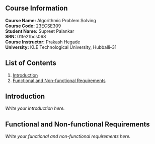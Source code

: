 ## Course Information
**Course Name:** Algorithmic Problem Solving  
**Course Code:** 23ECSE309  
**Student Name:** Supreet Palankar  
**SRN:** 01fe21bcs068  
**Course Instructor:** Prakash Hegade  
**University:** KLE Technological University, Hubballi-31

## List of Contents
1. [Introduction](#introduction)
2. [Functional and Non-functional Requirements](#functional-and-non-functional-requirements)

## Introduction
*Write your introduction here.*

## Functional and Non-functional Requirements
*Write your functional and non-functional requirements here.*
